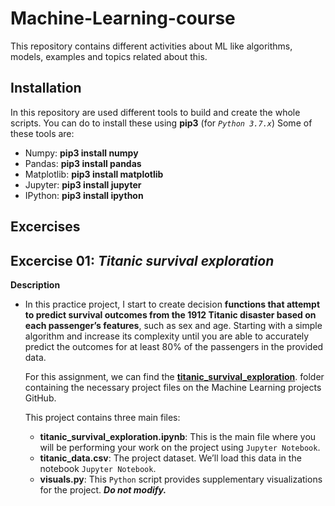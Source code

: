 # Machine-Learning-course
This repository contains different activities about ML like algorithms, models, examples and topics related about this.

## Installation

In this repository are used different tools to build and create the whole scripts. You can do to install these using **pip3** (for *`Python 3.7.x`*)  Some of these tools are:
- Numpy: **pip3 install numpy**
- Pandas: **pip3 install pandas**
- Matplotlib: **pip3 install matplotlib**
- Jupyter: **pip3 install jupyter**
- IPython: **pip3 install ipython**

## Excercises

## Excercise 01: *Titanic survival exploration*
**Description**
- In this practice project, I start to create decision **functions that attempt to predict survival outcomes from the 1912 Titanic disaster based on each passenger’s features**, such as sex and age. Starting with a simple algorithm and increase its complexity until you are able to accurately predict the outcomes for at least 80% of the passengers in the provided data.

  For this assignment, we can find the [**titanic_survival_exploration**](https://github.com/JesusDiaz08/Machine-Learning-course/tree/master/Excercises/01%20titanic_survival_exploration). folder containing the necessary project files on the Machine Learning projects GitHub.

  This project contains three main files:
  - **titanic_survival_exploration.ipynb**: This is the main file where you will be performing your work on the project using `Jupyter Notebook`.
  - **titanic_data.csv**: The project dataset. We’ll load this data in the notebook `Jupyter Notebook`.
  - **visuals.py**: This `Python` script provides supplementary visualizations for the project. ***Do not modify.***
